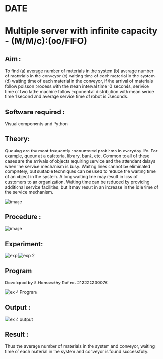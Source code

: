 # DATE 
# Multiple server with infinite capacity - (M/M/c):(oo/FIFO)
## Aim :
To find (a) average number of materials in the system (b) average number of materials in the conveyor (c) waiting time of each material in the system (d) waiting time of each material in the conveyor, if the arrival  of materials follow poisson process with the mean interval time 10 seconds, serivice time of two lathe machine follow exponential distribution with mean serice time 1 second and average service time of robot is 7seconds.

## Software required :
Visual components and Python

## Theory:
Queuing are the most frequently encountered problems in everyday life. For example, queue at a cafeteria, library, bank, etc. Common to all of these cases are the arrivals of objects requiring service and the attendant delays when the service mechanism is busy. Waiting lines cannot be eliminated completely, but suitable techniques can be used to reduce the waiting time of an object in the system. A long waiting line may result in loss of customers to an organization. Waiting time can be reduced by providing additional service facilities, but it may result in an increase in the idle time of the service mechanism.

![image](https://user-images.githubusercontent.com/103921593/203238035-1c8109bc-cbf2-4c77-baea-c5b682a752ef.png)

## Procedure :

![image](https://user-images.githubusercontent.com/103921593/203238265-176740b0-eae2-4772-90be-5449869ac9b0.png)


## Experiment:

![exp](https://github.com/Hemaatchu/Muttiple-capacity-with-infinite-capacity/assets/147328300/0300a5cf-d6ac-470b-a3c2-cefcde403e2d)
![exp 2](https://github.com/Hemaatchu/Muttiple-capacity-with-infinite-capacity/assets/147328300/5b17cc64-efbc-4381-84f1-0b28f5df0722)


## Program

Developed by S.Hemavathy
Ref no. 212223230076

![ex 4  Program](https://github.com/Hemaatchu/Muttiple-capacity-with-infinite-capacity/assets/147328300/080fbf6b-8d44-431e-868d-97f7aac66dd4)

## Output :

![ex 4 output](https://github.com/Hemaatchu/Muttiple-capacity-with-infinite-capacity/assets/147328300/02617d4c-9f7d-461e-bf47-0a5e4c225779)

## Result : 

Thus the average number of materials in the system and conveyor, waiting time of each material in the system and conveyor is found successfully.
